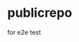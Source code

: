 # publicrepo
for e2e test









































































































































































































































































































































































































































































